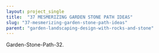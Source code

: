 ```yaml
---
layout: project_single
title:  "37 MESMERIZING GARDEN STONE PATH IDEAS"
slug: "37-mesmerizing-garden-stone-path-ideas"
parent: "garden-landscaping-design-with-rocks-and-stone"
---
```

Garden-Stone-Path-32.